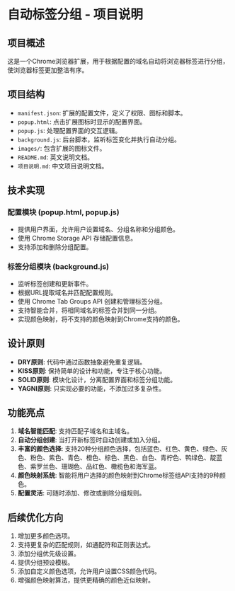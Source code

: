 # 自动标签分组 - 项目说明

## 项目概述

这是一个Chrome浏览器扩展，用于根据配置的域名自动将浏览器标签进行分组，使浏览器标签更加整洁有序。

## 项目结构

- `manifest.json`: 扩展的配置文件，定义了权限、图标和脚本。
- `popup.html`: 点击扩展图标时显示的配置界面。
- `popup.js`: 处理配置界面的交互逻辑。
- `background.js`: 后台脚本，监听标签变化并执行自动分组。
- `images/`: 包含扩展的图标文件。
- `README.md`: 英文说明文档。
- `项目说明.md`: 中文项目说明文档。

## 技术实现

### 配置模块 (popup.html, popup.js)

- 提供用户界面，允许用户设置域名、分组名称和分组颜色。
- 使用 Chrome Storage API 存储配置信息。
- 支持添加和删除分组配置。

### 标签分组模块 (background.js)

- 监听标签创建和更新事件。
- 根据URL提取域名并匹配配置规则。
- 使用 Chrome Tab Groups API 创建和管理标签分组。
- 支持智能合并，将相同域名的标签合并到同一分组。
- 实现颜色映射，将不支持的颜色映射到Chrome支持的颜色。

## 设计原则

- **DRY原则**: 代码中通过函数抽象避免重复逻辑。
- **KISS原则**: 保持简单的设计和功能，专注于核心功能。
- **SOLID原则**: 模块化设计，分离配置界面和标签分组功能。
- **YAGNI原则**: 只实现必要的功能，不添加过多复杂性。

## 功能亮点

1. **域名智能匹配**: 支持匹配子域名和主域名。
2. **自动分组创建**: 当打开新标签时自动创建或加入分组。
3. **丰富的颜色选择**: 支持20种分组颜色选择，包括蓝色、红色、黄色、绿色、灰色、粉色、紫色、青色、橙色、棕色、黑色、白色、青柠色、鸭绿色、靛蓝色、紫罗兰色、珊瑚色、品红色、橄榄色和海军蓝。
4. **颜色映射系统**: 智能将用户选择的颜色映射到Chrome标签组API支持的9种颜色。
5. **配置灵活**: 可随时添加、修改或删除分组规则。

## 后续优化方向

1. 增加更多颜色选项。
2. 支持更复杂的匹配规则，如通配符和正则表达式。
3. 添加分组优先级设置。
4. 提供分组预设模板。
5. 添加自定义颜色选项，允许用户设置CSS颜色代码。
6. 增强颜色映射算法，提供更精确的颜色近似映射。 